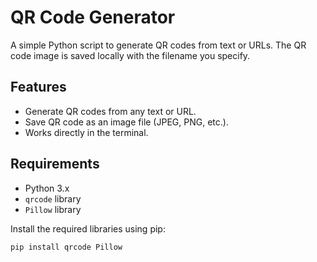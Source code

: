 # QR Code Generator

A simple Python script to generate QR codes from text or URLs. The QR code image is saved locally with the filename you specify.

## Features

- Generate QR codes from any text or URL.
- Save QR code as an image file (JPEG, PNG, etc.).
- Works directly in the terminal.

## Requirements

- Python 3.x
- `qrcode` library
- `Pillow` library

Install the required libraries using pip:

```bash
pip install qrcode Pillow
